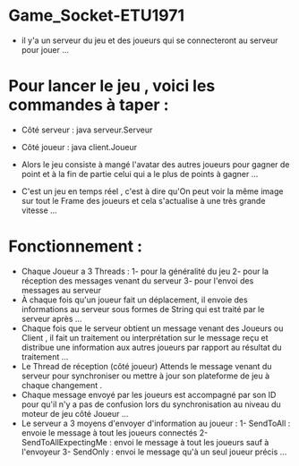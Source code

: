 # Game_Socket-ETU1971
* il y'a un serveur du jeu et des joueurs qui se connecteront au serveur pour jouer ... 
# Pour lancer le jeu , voici les commandes à taper :
* Côté serveur : java serveur.Serveur 
* Côté joueur : java client.Joueur 

* Alors le jeu consiste à mangé l'avatar des autres joueurs pour gagner de point et à la fin de partie celui qui a le plus de points à gagner ...
* C'est un jeu en temps réel , c'est à dire qu'On peut voir la même image sur tout le Frame des joueurs et cela s'actualise à une très grande vitesse ...


# Fonctionnement :
* Chaque Joueur a 3 Threads : 
1- pour la généralité du jeu
2- pour la réception des messages venant du serveur
3- pour l'envoi des messages au serveur
* À chaque fois qu'un joueur fait un déplacement, il envoie des informations au serveur sous formes de String qui est traité par le serveur après ...
* Chaque fois que le serveur obtient un message venant des Joueurs ou Client , il fait un traitement ou interprétation sur le message reçu et distribue une information aux autres joueurs par rapport au résultat du traitement ...
* Le Thread de réception (côté joueur) Attends le message venant du serveur pour synchroniser ou mettre à jour son plateforme de jeu à chaque changement .
* Chaque message envoyé par les joueurs est accompagné par son ID pour qu'il n'y a pas de confusion lors du synchronisation au niveau du moteur de jeu côté Joueur ...
* Le serveur a 3 moyens d'envoyer d'information au joueur : 
1- SendToAll : envoie le message à tout les joueurs connectés 
2- SendToAllExpectingMe : envoi le message à tout les joueurs sauf à l'envoyeur
3- SendOnly : envoi le message qu'à un seul joueur précis ...
